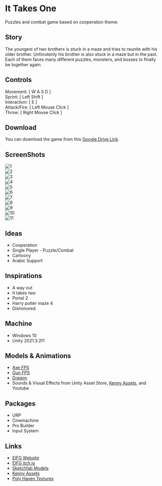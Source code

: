 # It Takes One

Puzzles and combat game based on cooperation theme.

## Story

The youngest of two brothers is stuck in a maze and tries to reunite with his older brother. Unforutenly his brother is also stuck in a maze but in the past. Each of them faces many different puzzles, monsters, and bosses to finally be together again.
 
## Controls

Movement:  [ W A S D ]  
Sprint: [ Left Shift ]  
Interaction: [ E ]  
Attack/Fire: [ Left Mouse Click ]  
Throw: [ Right Mouse Click ]  

## Download 

You can download the game from this [Google Drive Link](https://drive.google.com/file/d/1pIiMsu9WowEEE2bQZfd4IironuOCo5fS/view).

## ScreenShots

![1](https://user-images.githubusercontent.com/68661639/178130039-43f1d444-0fb2-4ecd-a3e0-64fe0dfca7aa.JPG)  
![2](https://user-images.githubusercontent.com/68661639/178130043-f2ebc121-b565-402f-8367-8d013250de8f.JPG)  
![3](https://user-images.githubusercontent.com/68661639/178130056-53e00b69-d10d-4826-81b3-4583fb61426c.JPG)  
![4](https://user-images.githubusercontent.com/68661639/178130060-98d8d124-d342-4bd0-8a79-8b5c66c83f61.JPG)  
![5](https://user-images.githubusercontent.com/68661639/178130061-ea0159f7-2658-44cb-b962-f1a9d2efa0a7.JPG)  
![6](https://user-images.githubusercontent.com/68661639/178130062-e394023a-a0e7-490f-9a73-52812a2f9907.JPG)  
![7](https://user-images.githubusercontent.com/68661639/178130064-d1401db8-37c1-41b1-80f2-46388037541f.jpg)  
![8](https://user-images.githubusercontent.com/68661639/178130066-09f0a196-07f7-4eb9-b66a-c967cd0013ba.jpg)  
![9](https://user-images.githubusercontent.com/68661639/178130068-8e590854-21cf-4c1a-8fc2-a8f4ccd9ec24.jpg)  
![10](https://user-images.githubusercontent.com/68661639/178130070-45926784-aedd-4865-885d-a4c07540ea99.jpg)  
![11](https://user-images.githubusercontent.com/68661639/178130071-4ce05ec6-b4d5-4026-a924-4aa43d4359a7.jpg)  

## Ideas

- Cooperation
- Single Player - Puzzle/Combat
- Cartoony
- Arabic Support

## Inspirations

- A way out
- It takes two
- Portal 2
- Harry potter maze 4
- Dishonored

## Machine

- Windows 10
- Unity 2021.3.2f1

## Models & Animations

- [Axe FPS](https://sketchfab.com/3d-models/fps-tomahawk-animation-50ca630109924c9c97284855c6c099e7)
- [Gun FPS](https://sketchfab.com/3d-models/low-poly-fps-pistol-animated-maj-07062022-baa81cafeeef4a099c698c4a6c380057)
- [Dragon](https://sketchfab.com/3d-models/animated-dragon-three-motion-loops-eca98cf6cd084c1596cecf716e110c29)
- Sounds & Visual Effects from Unity Asset Store, [Kenny Assets](https://kenney.nl/), and Youtube

## Packages

- URP
- Cinemachine
- Pro Builder
- Input System

## Links

- [EIFG Website](https://www.eigf.net/ar/gamejam)
- [EIFG itch.io](https://itch.io/jam/eigf-gamejam)
- [Sketchfab Models](https://sketchfab.com/)
- [Kenny Assets](https://kenney.nl/)
- [Poly Haven Textures](https://polyhaven.com/)
